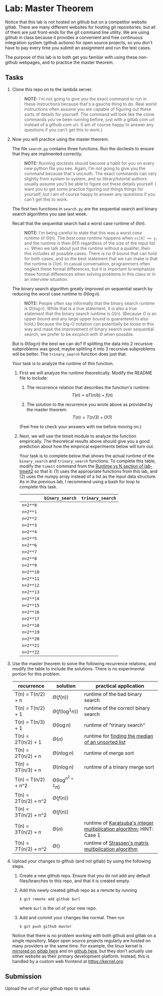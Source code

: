 # Lab: Master Theorem

Notice that this lab is not hosted on github but on a competitor website gitlab.
There are many different websites for hosting git repositories,
but all of them are just front-ends for the git command line utility.
We are using github in class because it provides a convenient and free continuous integration system (github actions) for open source projects,
so you don't have to pay every time you submit an assignment and run the test cases.

The purpose of this lab is to both get you familiar with using these non-github webpages, and to practice the master theorem.

## Tasks

1. Clone this repo on to the lambda server.

    > **NOTE:**
    > I'm not going to give you the exact command to run in these instructions because that's a gauche thing to do.
    > Real world instructions often assume you are capable of figuring out these sorts of details for yourself.
    > The command will look like the clone commands you've been running before, just with a gitlab.com url instead of a github.com url.
    > (I am of course happy to answer any questions if you can't get this to work.)

1. Now you will practice using the master theorem.

    The file `search.py` contains three functions.
    Run the doctests to ensure that they are implmented correctly.

    > **NOTE:**
    > Running doctests should become a habit for you on every new python file you see.
    > Again, I'm not going to give you the command because that's uncouth.
    > The exact commands can vary slightly from system to system,
    > and so library/tutorial authors usually assume you'll be able to figure out these details yourself.
    > I want you to get some practice figuring out things things for yourself,
    > but I am of course happy to answer any questions if you can't get this to work.

    The first two functions in `search.py` are the sequential search and binary search algorithms you saw last week.

    Recall that the sequential search had a worst case runtime of $\Theta(n)$.

    > **NOTE:**
    > I'm being careful to state that this was a *worst case runtime* of $\Theta(n)$.
    > The *best case runtime* happens when `xs[0] == y`,
    > and the runtime is then $\Theta(1)$ regardless of the size of the input list `xs`.
    > When we talk about just the *runtime* without a qualifer,
    > then this includes all possible cases.
    > There is no $\Theta$ bound that can hold for both cases,
    > and so the best statement that we can make is that the runtime is $O(n)$.
    > In casual conversation, programmers often neglect these formal differences,
    > but it is important to emphasize these formal differences when solving problems in this class or in an interview situation.

    The binary search algorithm greatly improved on sequential search by reducing the worst case runtime to $\Theta(\log n)$.

    > **NOTE:**
    > People often say informally that the binary search runtime is $O(\log n)$.
    > While that is a true statement, it is also a true statement that the binary search runtime is $O(n)$.
    > (Because $O$ is an upper bound and any large upper bound is guaranteed to also hold.)
    > Because the big-O notation can potentially be loose in this way and mask the improvement of binary search over sequential search,
    > we prefer to be excplicit with $\Theta$ when possible.

    But is $\Theta(\log n)$ the best we can do?
    If splitting the data into 2 recursive subproblems was good,
    maybe splitting it into 3 recursive subproblems will be better.
    The `trinary_search` function does just that.

    Your task is to analyze the runtime of this function.

    1. First we will analyze the runtime theoretically.
        Modify the README file to include:
    
        1. The recurrence relation that describes the function's runtime:
            $$T(n) = aT(n/b) + f(n)$$

        1. The solution to the recurrence you wrote above as provided by the master theorem:
            $$T(n) = T(n/3) + O(1)$$

        (Feel free to check your answers with me before moving on.)
    
    1. Next, we will use the timeit module to analyze the function empirically.
        The theoretical results above should give you a good prediction about how the empirical experiments below will turn out.

        Your task is to complete below that shows the actual runtime of the `binary_search` and `trinary_search` functions.
        To complete this table, modify the `timeit` command from the [Runtime vs N section of lab-timeit2](https://github.com/mikeizbicki/lab-timeit2#runtime-vs-n) so that it: (1) uses the appropriate functions from this lab, and (2) uses the numpy array instead of a list as the input data structure.
        As in the previous lab, I recommend using a bash for loop to complete this task.

        |                | `binary_search`           | `trinary_search`      |
        | -------------- | ------------------------- | --------------------- | 
        | `n=2**0`       |                           |                       |
        | `n=2**1`       |                           |                       |
        | `n=2**2`       |                           |                       |
        | `n=2**3`       |                           |                       |
        | `n=2**4`       |                           |                       |
        | `n=2**5`       |                           |                       |
        | `n=2**6`       |                           |                       |
        | `n=2**7`       |                           |                       |
        | `n=2**8`       |                           |                       |
        | `n=2**9`       |                           |                       |
        | `n=2**10`      |                           |                       |
        | `n=2**11`      |                           |                       |
        | `n=2**12`      |                           |                       |
        | `n=2**13`      |                           |                       |
        | `n=2**14`      |                           |                       |
        | `n=2**15`      |                           |                       |
        | `n=2**16`      |                           |                       |
        | `n=2**17`      |                           |                       |
        | `n=2**18`      |                           |                       |
        | `n=2**19`      |                           |                       |
        | `n=2**20`      |                           |                       |
        | `n=2**21`      |                           |                       |
        | `n=2**22`      |                           |                       |


1. Use the master theorem to solve the following recurrence relations,
    and modify the table to include the solutions.
    There is no experimental portion for this problem.

    | recurrence           | solution                       | practical application                     |
    | -------------------- | ------------------------------ | ----------------------------------------- |
    | T(n) = T(n/2) + n    | $\Theta(f(n)                )$ | runtime of the bad binary search          |
    | T(n) = T(n/2) + 1    | $\Theta(f(\log^1 n)         )$ | runtime of the correct binary search      |
    | T(n) = T(n/3) + 1    | $\Theta(\log n              )$ | runtime of "trinary search"               |
    | T(n) = 2T(n/2) + 1   | $\Theta(n                   )$ | runtime for [finding the median of an unsorted list](https://en.wikipedia.org/wiki/Quickselect) |
    | T(n) = 2T(n/2) + n   | $\Theta(n \log n            )$ | runtime of merge sort                     |
    | T(n) = 3T(n/3) + n   | $\Theta(n \log n            )$ | runtime of a trinary merge sort           |
    | T(n) = T(n/2) + n^2  | $\Theta(\log^{n^2 + 1} n    )$ |                                           |
    | T(n) = 2T(n/2) + n^2 | $\Theta(f(n)                )$ |                                           |
    | T(n) = 3T(n/2) + n^2 | $\Theta(f(n)                )$ |                                           |
    | T(n) = 3T(n/2) + n   | $\Theta(n                   )$ | runtime of [Karatsuba's integer multiplication algorithm](https://en.wikipedia.org/wiki/Karatsuba_algorithm); HINT: Case 1 |
    | T(n) = 7T(n/2) + n^2 | $\Theta(                    )$ | runtime of [Strassen's matrix multiplication algorithm](https://en.wikipedia.org/wiki/Strassen_algorithm) |

1. Upload your changes to github (and not gitlab) by using the following steps.

    1. Create a new github repo.
        Ensure that you do not add any default files/branches to this repo, and that it is created empty.

    1. Add this newly created github repo as a remote by running
        ```
        $ git remote add github $url
        ```
        where `$url` is the url of your new repo.

    1. Add and commit your changes like normal.
        Then run
        ```
        $ git push github master
        ```
    
    Notice that there is no problem working with both github and gitlab on a single repository.
    Major open source projects regularly are hosted on many providers ar the same time.
    For example, the linux kernel is [mirrored on gitlab here](https://gitlab.com/linux-kernel/linux) and on [github here](https://github.com/torvalds/linux),
    but they don't actually use either website as their primary development platform.
    Instead, this is handled by a custom web frontend at <https://kernel.org>.

## Submission

Upload the url of your github repo to sakai.
